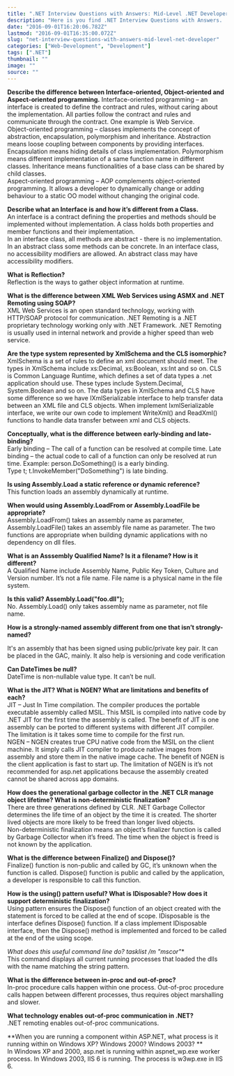 ```yaml
---
title: ".NET Interview Questions with Answers: Mid-Level .NET Developer"
description: "Here is you find .NET Interview Questions with Answers. .NET Interview Questions mostly from Scott Hanselman website and other resources. I found a list of interview questions which should be known by .net guys at different levels."
date: "2016-09-01T16:20:06.782Z"
lastmod: "2016-09-01T16:35:00.072Z"
slug: "net-interview-questions-with-answers-mid-level-net-developer"
categories: ["Web-Development", "Development"]
tags: [".NET"]
thumbnail: ""
image: ""
source: ""
---
```



**Describe the difference between Interface-oriented, Object-oriented and Aspect-oriented programming.** Interface-oriented programming – an interface is created to define the contract and rules, without caring about the implementation. All parties follow the contract and rules and communicate through the contract. One example is Web Service.  
Object-oriented programming – classes implements the concept of abstraction, encapsulation, polymorphism and inheritance. Abstraction means loose coupling between components by providing interfaces. Encapsulation means hiding details of class implementation. Polymorphism means different implementation of a same function name in different classes. Inheritance means functionalities of a base class can be shared by child classes.  
Aspect-oriented programming – AOP complements object-oriented programming. It allows a developer to dynamically change or adding behaviour to a static OO model without changing the original code.

**Describe what an Interface is and how it’s different from a Class.**  
An interface is a contract defining the properties and methods should be implemented without implementation. A class holds both properties and member functions and their implementation.  
In an interface class, all methods are abstract - there is no implementation. In an abstract class some methods can be concrete. In an interface class, no accessibility modifiers are allowed. An abstract class may have accessibility modifiers.

**What is Reflection?**  
Reflection is the ways to gather object information at runtime.

**What is the difference between XML Web Services using ASMX and .NET Remoting using SOAP?**  
XML Web Services is an open standard technology, working with HTTP/SOAP protocol for communication. .NET Remoting is a .NET proprietary technology working only with .NET Framework. .NET Remoting is usually used in internal network and provide a higher speed than web service.

**Are the type system represented by XmlSchema and the CLS isomorphic?**  
XmlSchema is a set of rules to define an xml document should meet. The types in XmlSchema include xs:Decimal, xs:Boolean, xs:Int and so on. CLS is Common Language Runtime, which defines a set of data types a .net application should use. These types include System.Decimal, System.Boolean and so on. The data types in XmlSchema and CLS have some difference so we have IXmlSerializable interface to help transfer data between an XML file and CLS objects. When implement IxmlSerializable interface, we write our own code to implement WriteXml() and ReadXml() functions to handle data transfer between xml and CLS objects.

**Conceptually, what is the difference between early-binding and late-binding?**  
Early binding – The call of a function can be resolved at compile time. Late binding – the actual code to call of a function can only be resolved at run time. Example: person.DoSomething() is a early binding.  
Type t; t.InvokeMember("DoSomething") is late binding.

**Is using Assembly.Load a static reference or dynamic reference?**  
This function loads an assembly dynamically at runtime.

**When would using Assembly.LoadFrom or Assembly.LoadFile be appropriate?**  
Assembly.LoadFrom() takes an assembly name as parameter, Assembly.LoadFile() takes an assembly file name as parameter. The two functions are appropriate when building dynamic applications with no dependency on dll files.

**What is an Asssembly Qualified Name? Is it a filename? How is it different?**  
A Qualified Name include Assembly Name, Public Key Token, Culture and Version number. It’s not a file name. File name is a physical name in the file system.

**Is this valid? Assembly.Load("foo.dll");**  
No. Assembly.Load() only takes assembly name as parameter, not file name.

**How is a strongly-named assembly different from one that isn’t strongly-named?**

It's an assembly that has been signed using public/private key pair. It can be placed in the GAC, mainly. It also help is versioning and code verification

**Can DateTimes be null?**  
DateTime is non-nullable value type. It can’t be null.

**What is the JIT? What is NGEN? What are limitations and benefits of each?**  
JIT – Just In Time compilation. The compiler produces the portable executable assembly called MSIL. This MSIL is compiled into native code by .NET JIT for the first time the assembly is called. The benefit of JIT is one assembly can be ported to different systems with different JIT compiler. The limitation is it takes some time to compile for the first run.  
NGEN – NGEN creates true CPU native code from the MSIL on the client machine. It simply calls JIT compiler to produce native images from assembly and store them in the native image cache. The benefit of NGEN is the client application is fast to start up. The limitation of NGEN is it’s not recommended for asp.net applications because the assembly created cannot be shared across app domains.

**How does the generational garbage collector in the .NET CLR manage object lifetime? What is non-deterministic finalization?**  
There are three generations defined by CLR. .NET Garbage Collector determines the life time of an object by the time it is created. The shorter lived objects are more likely to be freed than longer lived objects.  
Non-deterministic finalization means an object’s finalizer function is called by Garbage Collector when it’s freed. The time when the object is freed is not known by the application.

**What is the difference between Finalize() and Dispose()?**  
Finalize() function is non-public and called by GC, it’s unknown when the function is called. Dispose() function is public and called by the application, a developer is responsible to call this function.

**How is the using() pattern useful? What is IDisposable? How does it support deterministic finalization?**  
Using pattern ensures the Dispose() function of an object created with the statement is forced to be called at the end of scope. IDisposable is the interface defines Dispose() function. If a class implement IDisposable interface, then the Dispose() method is implemented and forced to be called at the end of the using scope.

**What does this useful command line do? tasklist /m "mscor*"**  
This command displays all current running processes that loaded the dlls with the name matching the string pattern.

**What is the difference between in-proc and out-of-proc?**  
In-proc procedure calls happen within one process. Out-of-proc procedure calls happen between different processes, thus requires object marshalling and slower.

**What technology enables out-of-proc communication in .NET?**  
.NET remoting enables out-of-proc communications.

**When you are running a component within ASP.NET, what process is it running within on Windows XP? Windows 2000? Windows 2003? **  
In Windows XP and 2000, asp.net is running within aspnet_wp.exe worker process. In Windows 2003, IIS 6 is running. The process is w3wp.exe in IIS 6.